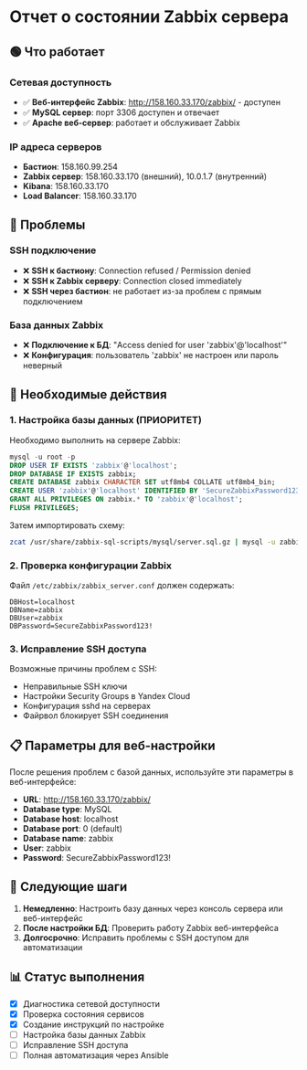 # Отчет о состоянии Zabbix сервера

## 🟢 Что работает

### Сетевая доступность
- ✅ **Веб-интерфейс Zabbix**: http://158.160.33.170/zabbix/ - доступен
- ✅ **MySQL сервер**: порт 3306 доступен и отвечает
- ✅ **Apache веб-сервер**: работает и обслуживает Zabbix

### IP адреса серверов
- **Бастион**: 158.160.99.254
- **Zabbix сервер**: 158.160.33.170 (внешний), 10.0.1.7 (внутренний)
- **Kibana**: 158.160.33.170
- **Load Balancer**: 158.160.33.170

## 🔴 Проблемы

### SSH подключение
- ❌ **SSH к бастиону**: Connection refused / Permission denied
- ❌ **SSH к Zabbix серверу**: Connection closed immediately
- ❌ **SSH через бастион**: не работает из-за проблем с прямым подключением

### База данных Zabbix
- ❌ **Подключение к БД**: "Access denied for user 'zabbix'@'localhost'"
- ❌ **Конфигурация**: пользователь 'zabbix' не настроен или пароль неверный

## 🔧 Необходимые действия

### 1. Настройка базы данных (ПРИОРИТЕТ)
Необходимо выполнить на сервере Zabbix:

```sql
mysql -u root -p
DROP USER IF EXISTS 'zabbix'@'localhost';
DROP DATABASE IF EXISTS zabbix;
CREATE DATABASE zabbix CHARACTER SET utf8mb4 COLLATE utf8mb4_bin;
CREATE USER 'zabbix'@'localhost' IDENTIFIED BY 'SecureZabbixPassword123!';
GRANT ALL PRIVILEGES ON zabbix.* TO 'zabbix'@'localhost';
FLUSH PRIVILEGES;
```

Затем импортировать схему:
```bash
zcat /usr/share/zabbix-sql-scripts/mysql/server.sql.gz | mysql -u zabbix -p'SecureZabbixPassword123!' zabbix
```

### 2. Проверка конфигурации Zabbix
Файл `/etc/zabbix/zabbix_server.conf` должен содержать:
```
DBHost=localhost
DBName=zabbix
DBUser=zabbix
DBPassword=SecureZabbixPassword123!
```

### 3. Исправление SSH доступа
Возможные причины проблем с SSH:
- Неправильные SSH ключи
- Настройки Security Groups в Yandex Cloud
- Конфигурация sshd на серверах
- Файрвол блокирует SSH соединения

## 📋 Параметры для веб-настройки

После решения проблем с базой данных, используйте эти параметры в веб-интерфейсе:

- **URL**: http://158.160.33.170/zabbix/
- **Database type**: MySQL
- **Database host**: localhost
- **Database port**: 0 (default)
- **Database name**: zabbix
- **User**: zabbix
- **Password**: SecureZabbixPassword123!

## 🎯 Следующие шаги

1. **Немедленно**: Настроить базу данных через консоль сервера или веб-интерфейс
2. **После настройки БД**: Проверить работу Zabbix веб-интерфейса
3. **Долгосрочно**: Исправить проблемы с SSH доступом для автоматизации

## 📊 Статус выполнения

- [x] Диагностика сетевой доступности
- [x] Проверка состояния сервисов
- [x] Создание инструкций по настройке
- [ ] Настройка базы данных Zabbix
- [ ] Исправление SSH доступа
- [ ] Полная автоматизация через Ansible